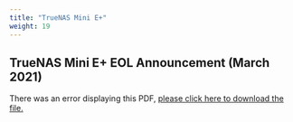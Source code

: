 ```yaml
---
title: "TrueNAS Mini E+"
weight: 19
---
```


## TrueNAS Mini E+ EOL Announcement (March 2021)

<object data="https://www.truenas.com/docs/files/TrueNAS-Mini-E+EOL.pdf" type="application/pdf" width="95%" height="1000">
  There was an error displaying this PDF, <a href="https://www.truenas.com/docs/files/TrueNAS-Mini-E+EOL.pdf">please click here to download the file.</a>
</object>
